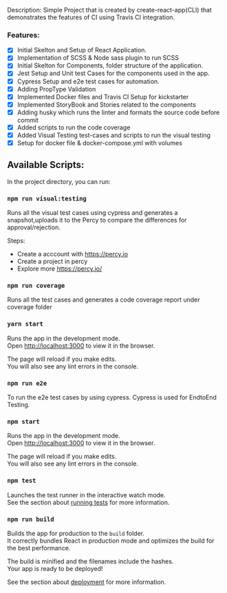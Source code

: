 Description:
Simple Project that is created by create-react-app(CLI) that demonstrates the features of CI using Travis CI integration.

### Features:

- [x] Initial Skelton and Setup of React Application.
- [x] Implementation of SCSS & Node sass plugin to run SCSS
- [x] Initial Skelton for Components, folder structure of the application.
- [x] Jest Setup and Unit test Cases for the components used in the app.
- [x] Cypress Setup and e2e test cases for automation.
- [x] Adding PropType Validation
- [x] Implemented Docker files  and Travis CI Setup for kickstarter
- [x] Implemented StoryBook and Stories related to the components
- [x] Adding husky which runs the linter and formats the source code before commit 
- [x] Added scripts to run the code coverage
- [x] Added Visual Testing test-cases and scripts to run the visual testing
- [x] Setup for docker file & docker-compose.yml with volumes 

## Available Scripts: 

In the project directory, you can run:

### `npm run visual:testing`
Runs all the visual test cases using cypress and generates a snapshot,uploads it to the Percy to compare the differences for approval/rejection.

Steps: 
 * Create a acccount with https://percy.io
 * Create a project in percy
 * Explore more https://percy.io/

### `npm run coverage`
Runs all the test cases and generates a code coverage report under coverage folder

### `yarn start`

Runs the app in the development mode.<br />
Open [http://localhost:3000](http://localhost:3000) to view it in the browser.

The page will reload if you make edits.<br />
You will also see any lint errors in the console.

### `npm run e2e`
To run the e2e test cases by using cypress. Cypress is used for EndtoEnd Testing.


### `npm start`

Runs the app in the development mode.<br>
Open [http://localhost:3000](http://localhost:3000) to view it in the browser.

The page will reload if you make edits.<br>
You will also see any lint errors in the console.

### `npm test`

Launches the test runner in the interactive watch mode.<br>
See the section about [running tests](https://facebook.github.io/create-react-app/docs/running-tests) for more information.

### `npm run build`

Builds the app for production to the `build` folder.<br>
It correctly bundles React in production mode and optimizes the build for the best performance.

The build is minified and the filenames include the hashes.<br>
Your app is ready to be deployed!

See the section about [deployment](https://facebook.github.io/create-react-app/docs/deployment) for more information.
